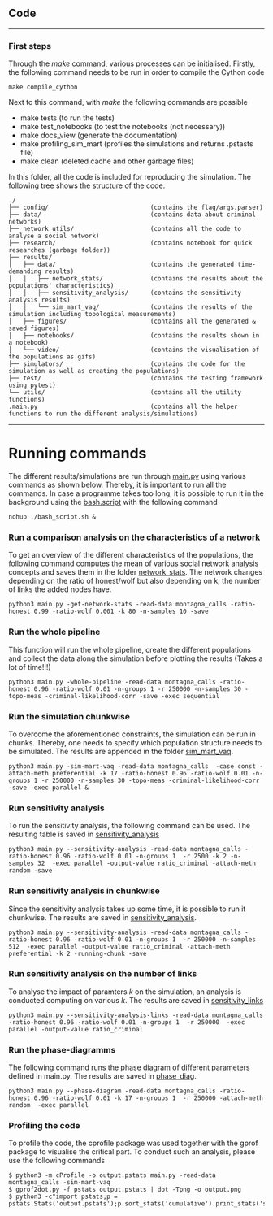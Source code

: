 ## Code
---
### First steps

Through the *make* command, various processes can be initialised. Firstly, the following command needs to be run in order to compile the Cython code

    make compile_cython

Next to this command, with *make* the following commands are possible

* make tests               (to run the tests)
* make test_notebooks     (to test the notebooks (not necessary))
* make docs_view          (generate the documentation)
* make profiling_sim_mart (profiles the simulations and returns .pstasts file)
* make clean              (deleted cache and other garbage files)

In this folder, all the code is included for reproducing the simulation. The following tree shows the structure of the code.

```
./
├── config/                            (contains the flag/args.parser)
├── data/                              (contains data about criminal networks)
├── network_utils/                     (contains all the code to analyse a social network)
├── research/                          (contains notebook for quick researches (garbage folder))
├── results/
│   ├── data/                          (contains the generated time-demanding results)
│   │   ├── network_stats/             (contains the results about the populations' characteristics)
│   │   ├── sensitivity_analysis/      (contains the sensitivity analysis results)
│   │   └── sim_mart_vaq/              (contains the results of the simulation including topological measurements)
│   ├── figures/                       (contains all the generated & saved figures)
│   ├── notebooks/                     (contains the results shown in a notebook)
│   └── video/                         (contains the visualisation of the populations as gifs)
├── simulators/                        (contains the code for the simulation as well as creating the populations)
├── test/                              (contains the testing framework using pytest)
└── utils/                             (contains all the utility functions)
.main.py                               (contains all the helper functions to run the different analysis/simulations)
```

---
# Running commands
The different results/simulations are run through [main.py](main.py) using various commands as shown below. Thereby, it is important to run all the commands. In case a programme takes too long, it is possible to run it in the background using the [bash.script](bash_script.sh)  with the following command

    nohup ./bash_script.sh &


### Run a comparison analysis on the characteristics of a network
To get an overview of the different characteristics of the populations, the following command computes the mean of various social network analysis concepts and saves them in the folder [network_stats](results/data/network_stats/). The network changes depending on the ratio of honest/wolf but also depending on k, the number of links the added nodes have.

    python3 main.py -get-network-stats -read-data montagna_calls -ratio-honest 0.99 -ratio-wolf 0.001 -k 80 -n-samples 10 -save


### Run the whole pipeline
This function will run the whole pipeline, create the different populations and collect the data along the simulation before plotting the results (Takes a lot of time!!!)

    python3 main.py -whole-pipeline -read-data montagna_calls -ratio-honest 0.96 -ratio-wolf 0.01 -n-groups 1 -r 250000 -n-samples 30 -topo-meas -criminal-likelihood-corr -save -exec sequential

### Run the simulation chunkwise
To overcome the aforementioned constraints, the simulation can be run in chunks. Thereby, one needs to specify which population structure needs to be simulated. The results are appended in the folder [sim_mart_vaq](results/data/sim_mart_vaq/).

    python3 main.py -sim-mart-vaq -read-data montagna_calls  -case const -attach-meth preferential -k 17 -ratio-honest 0.96 -ratio-wolf 0.01 -n-groups 1 -r 250000 -n-samples 30 -topo-meas -criminal-likelihood-corr -save -exec parallel &

### Run sensitivity analysis
To run the sensitivity analysis, the following command can be used.
The resulting table is saved in [sensitivity_analysis](results/data/sensitivity_analysis/)

    python3 main.py --sensitivity-analysis -read-data montagna_calls -ratio-honest 0.96 -ratio-wolf 0.01 -n-groups 1  -r 2500 -k 2 -n-samples 32  -exec parallel -output-value ratio_criminal -attach-meth random -save

### Run sensitivity analysis in chunkwise
Since the sensitivity analysis takes up some time, it is possible to run it chunkwise. The results are saved in [sensitivity_analysis](results/data/sensitivity_analysis/).

    python3 main.py --sensitivity-analysis -read-data montagna_calls -ratio-honest 0.96 -ratio-wolf 0.01 -n-groups 1  -r 250000 -n-samples 512  -exec parallel -output-value ratio_criminal -attach-meth preferential -k 2 -running-chunk -save

### Run sensitivity analysis on the number of links
To analyse the impact of paramters *k* on the simulation, an analysis is conducted computing on various *k*. The results are saved in [sensitivity_links](results/data/sensitivity_links)

    python3 main.py --sensitivity-analysis-links -read-data montagna_calls -ratio-honest 0.96 -ratio-wolf 0.01 -n-groups 1  -r 250000  -exec parallel -output-value ratio_criminal

### Run the phase-diagramms
The following command runs the phase diagram of different parameters defined in main.py. The results are saved in [phase_diag](results/data/phase_diag).

    python3 main.py --phase-diagram -read-data montagna_calls -ratio-honest 0.96 -ratio-wolf 0.01 -k 17 -n-groups 1  -r 250000 -attach-meth random  -exec parallel

### Profiling the code

To profile the code, the cprofile package was used together with the gprof package to visualise the critical part. To conduct such an analysis, please use the following commands

    $ python3 -m cProfile -o output.pstats main.py -read-data montagna_calls -sim-mart-vaq
    $ gprof2dot.py -f pstats output.pstats | dot -Tpng -o output.png
    $ python3 -c"import pstats;p = pstats.Stats('output.pstats');p.sort_stats('cumulative').print_stats('simulators')"
